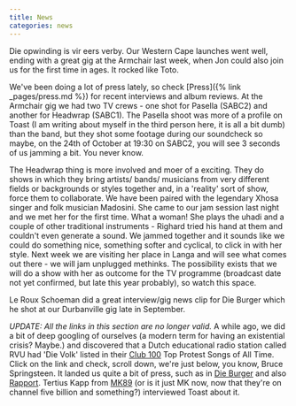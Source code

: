```yaml
---
title: News
categories: news
---
```


Die opwinding is vir eers verby. Our Western Cape launches went well, ending with a great gig at the Armchair last week, when Jon could also join us for the first time in ages. It rocked like Toto.

We've been doing a lot of press lately, so check [Press]({% link _pages/press.md %}) for recent interviews and album reviews. At the Armchair gig we had two TV crews - one shot for Pasella (SABC2) and another for Headwrap (SABC1). The Pasella shoot was more of a profile on Toast (I am writing about myself in the third person here, it is all a bit dumb) than the band, but they shot some footage during our soundcheck so maybe, on the 24th of October at 19:30 on SABC2, you will see 3 seconds of us jamming a bit. You never know.

The Headwrap thing is more involved and moer of a exciting. They do shows in which they bring artists/ bands/ musicians from very different fields or backgrounds or styles together and, in a 'reality' sort of show, force them to collaborate. We have been paired with the legendary Xhosa singer and folk musician Madosini. She came to our jam session last night and we met her for the first time. What a woman! She plays the uhadi and a couple of other traditional instruments - Righard tried his hand at them and couldn't even generate a sound. We jammed together and it sounds like we could do something nice, something softer and cyclical, to click in with her style. Next week we are visiting her place in Langa and will see what comes out there - we will jam unplugged methinks. The possibility exists that we will do a show with her as outcome for the TV programme (broadcast date not yet confirmed, but late this year probably), so watch this space.

Le Roux Schoeman did a great interview/gig news clip for Die Burger which he shot at our Durbanville gig late in September.

_UPDATE: All the links in this section are no longer valid._ A while ago, we did a bit of deep googling of ourselves (a modern term for having an existential crisis? Maybe.) and discovered that a Dutch educational radio station called RVU had 'Die Volk' listed in their [Club 100](http://www.rvu.nl/clubvan100/protestsongs/allesongs.php) Top Protest Songs of All Time. Click on the link and check, scroll down, we're just below, you know, Bruce Springsteen. It landed us quite a bit of press, such as in [Die Burger](http://www.dieburger.com/Stories/Entertainment/15.0.3167913434.aspx) and also [Rapport](http://www.news24.com/Rapport/Nuus/0,,752-795_2192883,00.html). Tertius Kapp from [MK89](http://www.mnet.co.za/mk/shows/displayArticle.asp?ID=27&type=art&Articleid=532) (or is it just MK now, now that they're on channel five billion and something?) interviewed Toast about it.
